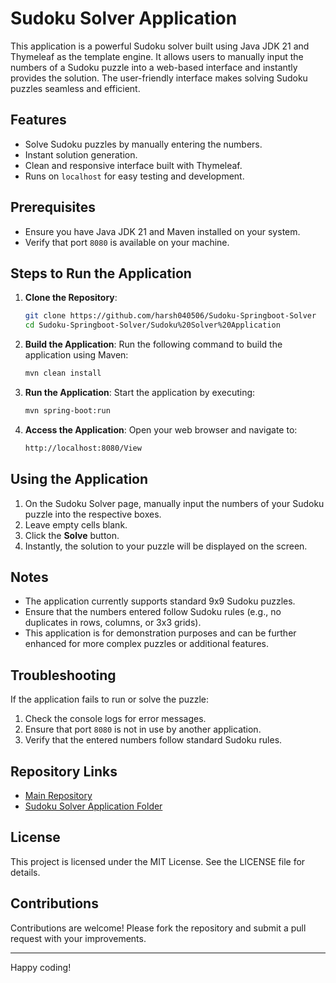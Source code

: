 # Sudoku Solver Application
This application is a powerful Sudoku solver built using Java JDK 21 and Thymeleaf as the template engine. It allows users to manually input the numbers of a Sudoku puzzle into a web-based interface and instantly provides the solution. The user-friendly interface makes solving Sudoku puzzles seamless and efficient.

## Features
- Solve Sudoku puzzles by manually entering the numbers.
- Instant solution generation.
- Clean and responsive interface built with Thymeleaf.
- Runs on `localhost` for easy testing and development.

## Prerequisites
- Ensure you have Java JDK 21 and Maven installed on your system.
- Verify that port `8080` is available on your machine.

## Steps to Run the Application

1. **Clone the Repository**:
   ```bash
   git clone https://github.com/harsh040506/Sudoku-Springboot-Solver
   cd Sudoku-Springboot-Solver/Sudoku%20Solver%20Application
   ```

2. **Build the Application**:
   Run the following command to build the application using Maven:
   ```bash
   mvn clean install
   ```

3. **Run the Application**:
   Start the application by executing:
   ```bash
   mvn spring-boot:run
   ```

4. **Access the Application**:
   Open your web browser and navigate to:
   ```bash
   http://localhost:8080/View
   ```

## Using the Application

1. On the Sudoku Solver page, manually input the numbers of your Sudoku puzzle into the respective boxes.
2. Leave empty cells blank.
3. Click the **Solve** button.
4. Instantly, the solution to your puzzle will be displayed on the screen.

## Notes
- The application currently supports standard 9x9 Sudoku puzzles.
- Ensure that the numbers entered follow Sudoku rules (e.g., no duplicates in rows, columns, or 3x3 grids).
- This application is for demonstration purposes and can be further enhanced for more complex puzzles or additional features.

## Troubleshooting
If the application fails to run or solve the puzzle:

1. Check the console logs for error messages.
2. Ensure that port `8080` is not in use by another application.
3. Verify that the entered numbers follow standard Sudoku rules.

## Repository Links
- [Main Repository](https://github.com/harsh040506/Sudoku-Springboot-Solver)
- [Sudoku Solver Application Folder](https://github.com/harsh040506/Sudoku-Springboot-Solver/tree/main/Sudoku%20Solver%20Application)

## License
This project is licensed under the MIT License. See the LICENSE file for details.

## Contributions
Contributions are welcome! Please fork the repository and submit a pull request with your improvements.

---
Happy coding!
